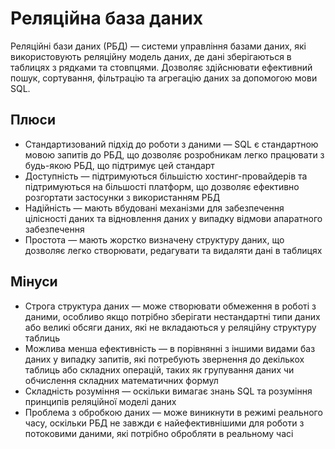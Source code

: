 # Реляційна база даних

Реляційні бази даних (РБД) — системи управління базами даних, які використовують реляційну модель даних, де дані зберігаються в таблицях з рядками та стовпцями. Дозволяє здійснювати ефективний пошук, сортування, фільтрацію та агрегацію даних за допомогою мови SQL.

## Плюси

-   Стандартизований підхід до роботи з даними — SQL є стандартною мовою запитів до РБД, що дозволяє розробникам легко працювати з будь-якою РБД, що підтримує цей стандарт
-   Доступність — підтримуються більшістю хостинг-провайдерів та підтримуються на більшості платформ, що дозволяє ефективно розгортати застосунки з використанням РБД
-   Надійність — мають вбудовані механізми для забезпечення цілісності даних та відновлення даних у випадку відмови апаратного забезпечення
-   Простота — мають жорстко визначену структуру даних, що дозволяє легко створювати, редагувати та видаляти дані в таблицях

## Мінуси

-   Строга структура даних — може створювати обмеження в роботі з даними, особливо якщо потрібно зберігати нестандартні типи даних або великі обсяги даних, які не вкладаються у реляційну структуру таблиць
-   Можлива менша ефективність — в порівнянні з іншими видами баз даних у випадку запитів, які потребують звернення до декількох таблиць або складних операцій, таких як групування даних чи обчислення складних математичних формул
-   Складність розуміння — оскільки вимагає знань SQL та розуміння принципів реляційної моделі даних
-   Проблема з обробкою даних — може виникнути в режимі реального часу, оскільки РБД не завжди є найефективнішими для роботи з потоковими даними, які потрібно обробляти в реальному часі
